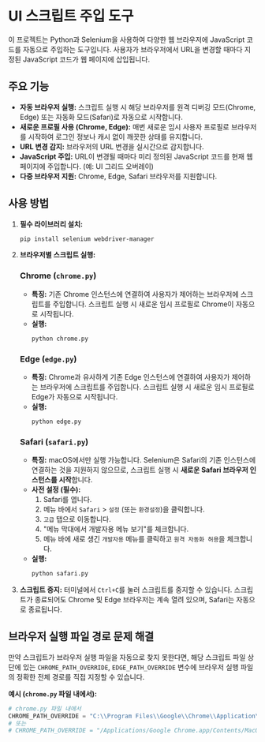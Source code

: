 # UI 스크립트 주입 도구

이 프로젝트는 Python과 Selenium을 사용하여 다양한 웹 브라우저에 JavaScript 코드를 자동으로 주입하는 도구입니다. 사용자가 브라우저에서 URL을 변경할 때마다 지정된 JavaScript 코드가 웹 페이지에 삽입됩니다.

## 주요 기능

*   **자동 브라우저 실행:** 스크립트 실행 시 해당 브라우저를 원격 디버깅 모드(Chrome, Edge) 또는 자동화 모드(Safari)로 자동으로 시작합니다.
*   **새로운 프로필 사용 (Chrome, Edge):** 매번 새로운 임시 사용자 프로필로 브라우저를 시작하여 로그인 정보나 캐시 없이 깨끗한 상태를 유지합니다.
*   **URL 변경 감지:** 브라우저의 URL 변경을 실시간으로 감지합니다.
*   **JavaScript 주입:** URL이 변경될 때마다 미리 정의된 JavaScript 코드를 현재 웹 페이지에 주입합니다. (예: UI 그리드 오버레이)
*   **다중 브라우저 지원:** Chrome, Edge, Safari 브라우저를 지원합니다.

## 사용 방법

1.  **필수 라이브러리 설치:**
    ```bash
    pip install selenium webdriver-manager
    ```

2.  **브라우저별 스크립트 실행:**

    ### Chrome (`chrome.py`)

    *   **특징:** 기존 Chrome 인스턴스에 연결하여 사용자가 제어하는 브라우저에 스크립트를 주입합니다. 스크립트 실행 시 새로운 임시 프로필로 Chrome이 자동으로 시작됩니다.
    *   **실행:**
        ```bash
        python chrome.py
        ```

    ### Edge (`edge.py`)

    *   **특징:** Chrome과 유사하게 기존 Edge 인스턴스에 연결하여 사용자가 제어하는 브라우저에 스크립트를 주입합니다. 스크립트 실행 시 새로운 임시 프로필로 Edge가 자동으로 시작됩니다.
    *   **실행:**
        ```bash
        python edge.py
        ```

    ### Safari (`safari.py`)

    *   **특징:** macOS에서만 실행 가능합니다. Selenium은 Safari의 기존 인스턴스에 연결하는 것을 지원하지 않으므로, 스크립트 실행 시 **새로운 Safari 브라우저 인스턴스를 시작**합니다.
    *   **사전 설정 (필수):**
        1.  Safari를 엽니다.
        2.  메뉴 바에서 `Safari` > `설정` (또는 `환경설정`)을 클릭합니다.
        3.  `고급` 탭으로 이동합니다.
        4.  "메뉴 막대에서 개발자용 메뉴 보기"를 체크합니다.
        5.  메뉴 바에 새로 생긴 `개발자용` 메뉴를 클릭하고 `원격 자동화 허용`을 체크합니다.
    *   **실행:**
        ```bash
        python safari.py
        ```

3.  **스크립트 중지:**
    터미널에서 `Ctrl+C`를 눌러 스크립트를 중지할 수 있습니다. 스크립트가 종료되어도 Chrome 및 Edge 브라우저는 계속 열려 있으며, Safari는 자동으로 종료됩니다.

## 브라우저 실행 파일 경로 문제 해결

만약 스크립트가 브라우저 실행 파일을 자동으로 찾지 못한다면, 해당 스크립트 파일 상단에 있는 `CHROME_PATH_OVERRIDE`, `EDGE_PATH_OVERRIDE` 변수에 브라우저 실행 파일의 정확한 전체 경로를 직접 지정할 수 있습니다.

**예시 (`chrome.py` 파일 내에서):**

```python
# chrome.py 파일 내에서
CHROME_PATH_OVERRIDE = "C:\\Program Files\\Google\\Chrome\\Application\\chrome.exe" # Windows 예시
# 또는
# CHROME_PATH_OVERRIDE = "/Applications/Google Chrome.app/Contents/MacOS/Google Chrome" # macOS 예시
```
